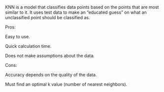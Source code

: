 KNN is a model that classifies data points based on the points that are most similar to it. It uses test data to make an “educated guess” on what an unclassified point should be classified as.


Pros:

Easy to use.

Quick calculation time.

Does not make assumptions about the data.


Cons:

Accuracy depends on the quality of the data.

Must find an optimal k value (number of nearest neighbors).
